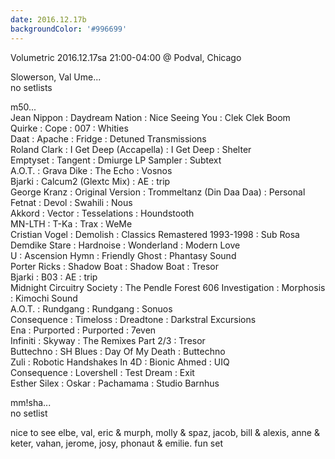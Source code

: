 ```yaml
---
date: 2016.12.17b
backgroundColor: '#996699'
---
```


Volumetric 2016.12.17sa 21:00-04:00 @ Podval, Chicago  

Slowerson, Val Ume...  
no setlists  

m50...  
Jean Nippon : Daydream Nation : Nice Seeing You : Clek Clek Boom  
Quirke : Cope : 007 : Whities  
Daat : Apache : Fridge : Detuned Transmissions  
Roland Clark : I Get Deep (Accapella) : I Get Deep : Shelter  
Emptyset : Tangent : Dmiurge LP Sampler : Subtext  
A.O.T. : Grava Dike : The Echo : Vosnos  
Bjarki : Calcum2 (Glextc Mix) : AE : trip  
George Kranz : Original Version : Trommeltanz (Din Daa Daa) : Personal  
Fetnat : Devol : Swahili : Nous  
Akkord : Vector : Tesselations : Houndstooth  
MN-LTH : T-Ka : Trax : WeMe  
Cristian Vogel : Demolish : Classics Remastered 1993-1998 : Sub Rosa  
Demdike Stare : Hardnoise : Wonderland : Modern Love  
U : Ascension Hymn : Friendly Ghost : Phantasy Sound  
Porter Ricks : Shadow Boat : Shadow Boat : Tresor  
Bjarki : B03 : AE : trip  
Midnight Circuitry Society : The Pendle Forest 606 Investigation : Morphosis : Kimochi Sound  
A.O.T. : Rundgang : Rundgang : Sonuos  
Consequence : Timeloss : Dreadtone : Darkstral Excursions  
Ena : Purported : Purported : 7even  
Infiniti : Skyway : The Remixes Part 2/3 : Tresor  
Buttechno : SH Blues : Day Of My Death : Buttechno  
Zuli : Robotic Handshakes In 4D : Bionic Ahmed : UIQ  
Consequence : Lovershell : Test Dream : Exit  
Esther Silex : Oskar : Pachamama : Studio Barnhus  

mm!sha...  
no setlist  

nice to see elbe, val, eric & murph, molly & spaz, jacob, bill & alexis, anne & keter, vahan, jerome, josy, phonaut & emilie. fun set